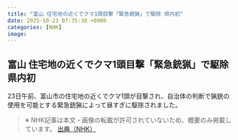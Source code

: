 ```yaml
---
title: "富山 住宅地の近くでクマ1頭目撃「緊急銃猟」で駆除 県内初"
date: 2025-10-23 07:35:38 +0900
categories: [NHK]
image: 
---
```

## 富山 住宅地の近くでクマ1頭目撃「緊急銃猟」で駆除 県内初

23日午前、富山市の住宅地の近くでクマ1頭が目撃され、自治体の判断で猟銃の使用を可能とする緊急銃猟によって昼すぎに駆除されました。

> ※ NHK記事は本文・画像の転載が許可されていないため、概要のみ掲載しています。
[出典（NHK）](http://www3.nhk.or.jp/news/html/20251023/k10014957021000.html)
